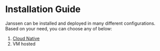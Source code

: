 # Installation Guide

Janssen can be installed and deployed in many different configurations.
Based on your need, you can choose any of below:

1) [Cloud Native](cloud-native-install.md)
2) VM hosted